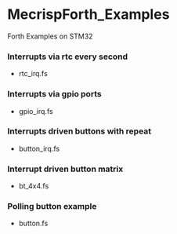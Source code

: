# MecrispForth_Examples
Forth Examples on STM32

### Interrupts via rtc every second

- rtc_irq.fs

### Interrupts via gpio ports

- gpio_irq.fs

### Interrupts driven buttons with repeat

- button_irq.fs

### Interrupt driven button matrix

- bt_4x4.fs

### Polling button example

- button.fs
